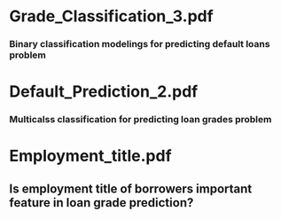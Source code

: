 # Grade_Classification_3.pdf
### Binary classification modelings for predicting default loans problem

# Default_Prediction_2.pdf
### Multicalss classification for predicting loan grades problem

# Employment_title.pdf
## Is employment title of borrowers important feature in loan grade prediction?
